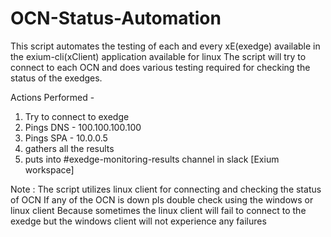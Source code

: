# OCN-Status-Automation
This script automates the testing of each and every xE(exedge) available in the exium-cli(xClient) application available for linux
The script will try to connect to each OCN and does various testing required for checking the status of the exedges.

Actions Performed -
1) Try to connect to exedge
2) Pings DNS - 100.100.100.100
3) Pings SPA - 10.0.0.5
4) gathers all the results
5) puts into #exedge-monitoring-results channel in slack [Exium workspace]
                    
Note : The script utilizes linux client for connecting and checking the status of OCN
       If any of the OCN is down pls double check using the windows or linux client
       Because sometimes the linux client will fail to connect to the exedge but the windows client will not experience any failures
